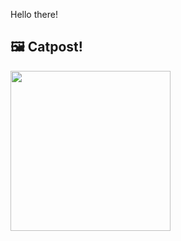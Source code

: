 Hello there!



## 🖼️ Catpost!

<sub>
    <img src="https://cdn2.thecatapi.com/images/ee6.jpg" height="256">
</sub>

